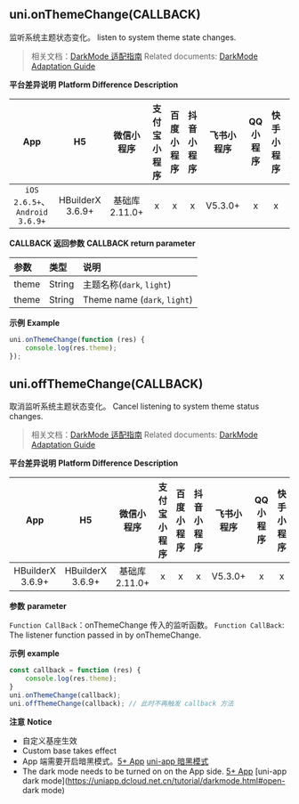 ## uni.onThemeChange(CALLBACK)
监听系统主题状态变化。
listen to system theme state changes.

> 相关文档：[DarkMode 适配指南](https://uniapp.dcloud.net.cn/tutorial/darkmode.html)
> Related documents: [DarkMode Adaptation Guide](https://uniapp.dcloud.net.cn/tutorial/darkmode.html)

**平台差异说明**
**Platform Difference Description**

|App|H5|微信小程序|支付宝小程序|百度小程序|抖音小程序|飞书小程序|QQ小程序|快手小程序|京东小程序|元服务|小红书小程序|
|:-:|:-:|:-:|:-:|:-:|:-:|:-:|:-:|:-:|:-:|:-:|:-:|
|`iOS 2.6.5+`、`Android 3.6.9+`|HBuilderX 3.6.9+|基础库 2.11.0+|x|x|x|V5.3.0+|x|x|x|x|x|

<!-- UNIAPPAPIJSON.onThemeChange.compatibility -->

**CALLBACK 返回参数**
**CALLBACK return parameter**

|参数|类型|说明|
|:-|:-|:-|
|theme|String|主题名称(`dark`, `light`)|
| theme| String|Theme name (`dark`, `light`)|



**示例**
**Example**

```javascript
uni.onThemeChange(function (res) {
	console.log(res.theme);
});
```

<!-- UNIAPPAPIJSON.onThemeChange.tutorial -->

## uni.offThemeChange(CALLBACK)
取消监听系统主题状态变化。
Cancel listening to system theme status changes.

> 相关文档：[DarkMode 适配指南](https://uniapp.dcloud.net.cn/tutorial/darkmode.html)
> Related documents: [DarkMode Adaptation Guide](https://uniapp.dcloud.net.cn/tutorial/darkmode.html)

**平台差异说明**
**Platform Difference Description**

|App|H5|微信小程序|支付宝小程序|百度小程序|抖音小程序|飞书小程序|QQ小程序|快手小程序|京东小程序|元服务|小红书小程序|
|:-:|:-:|:-:|:-:|:-:|:-:|:-:|:-:|:-:|:-:|:-:|:-:|
|HBuilderX 3.6.9+|HBuilderX 3.6.9+|基础库 2.11.0+|x|x|x|V5.3.0+|x|x|x|x|x|

<!-- UNIAPPAPIJSON.offThemeChange.compatibility -->

**参数**
**parameter**

`Function CallBack`：onThemeChange 传入的监听函数。
`Function CallBack`: The listener function passed in by onThemeChange.

**示例**
**example**

```javascript
const callback = function (res) {
	console.log(res.theme);
}
uni.onThemeChange(callback);
uni.offThemeChange(callback); // 此时不再触发 callback 方法
```

<!-- UNIAPPAPIJSON.offThemeChange.tutorial -->

**注意**
**Notice**
- 自定义基座生效
- Custom base takes effect
- App 端需要开启暗黑模式。[5+ App](https://ask.dcloud.net.cn/article/36995) [uni-app 暗黑模式](https://uniapp.dcloud.net.cn/tutorial/darkmode.html#open-darkmode)
- The dark mode needs to be turned on on the App side. [5+ App](https://ask.dcloud.net.cn/article/36995) [uni-app dark mode](https://uniapp.dcloud.net.cn/tutorial/darkmode.html#open- dark mode)
